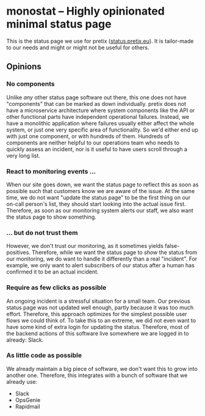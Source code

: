# monostat – Highly opinionated minimal status page

This is the status page we use for pretix ([status.pretix.eu](https://status.pretix.eu)).
It is tailor-made to our needs and might or might not be useful for others.

## Opinions

### No components

Unlike *any* other status page software out there, this one does not have "components" that  can be marked as down individually.
pretix does not have a microservice architecture where system components like the API or other functional parts have independent operational failures.
Instead, we have a monolithic application where failures usually either affect the whole system, or just one very specific area of functionality.
So we'd either end up with just one component, or with hundreds of them.
Hundreds of components are neither helpful to our operations team who needs to quickly assess an incident, nor is it useful to have users scroll through a very long list.

### React to monitoring events …

When our site goes down, we want the status page to reflect this as soon as possible such that customers know we are aware of the issue.
At the same time, we do not want "update the status page" to be the first thing on our on-call person's list, they should start looking into the actual issue first.
Therefore, as soon as our monitoring system alerts our staff, we also want the status page to show something.

### … but do not trust them

However, we don't trust our monitoring, as it sometimes yields false-positives.
Therefore, while we want the status page to *show* the status from our monitoring, we do want to handle it differently than a real "incident".
For example, we only want to alert subscribers of our status after a human has confirmed it to be an actual incident.

### Require as few clicks as possible

An ongoing incident is a stressful situation for a small team.
Our previous status page was not updated well enough, partly because it was too much effort.
Therefore, this approach optimizes for the simplest possible user flows we could think of.
To take this to an extreme, we did not even want to have some kind of extra login for updating the status.
Therefore, most of the backend actions of this software live somewhere we are logged in to already: Slack.

### As little code as possible

We already maintain a big piece of software, we don't want this to grow into another one.
Therefore, this integrates with a bunch of software that we already use:

- Slack
- OpsGenie
- Rapidmail